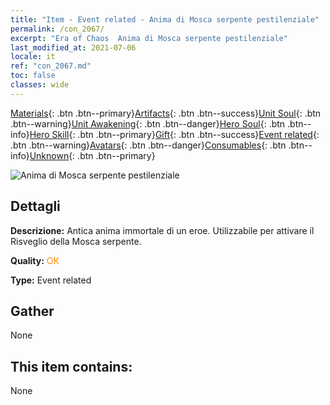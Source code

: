 ```yaml
---
title: "Item - Event related - Anima di Mosca serpente pestilenziale"
permalink: /con_2067/
excerpt: "Era of Chaos  Anima di Mosca serpente pestilenziale"
last_modified_at: 2021-07-06
locale: it
ref: "con_2067.md"
toc: false
classes: wide
---
```

 [Materials](/ItemsIT/){: .btn .btn--primary}[Artifacts](/ItemsIT/Artifacts/){: .btn .btn--success}[Unit Soul](/ItemsIT/UnitSoul/){: .btn .btn--warning}[Unit Awakening](/ItemsIT/UnitAwakening/){: .btn .btn--danger}[Hero Soul](/ItemsIT/HeroSoul/){: .btn .btn--info}[Hero Skill](/ItemsIT/HeroSkill/){: .btn .btn--primary}[Gift](/ItemsIT/Gift/){: .btn .btn--success}[Event related](/ItemsIT/Events/){: .btn .btn--warning}[Avatars](/ItemsIT/Avatars/){: .btn .btn--danger}[Consumables](/ItemsIT/Consumables/){: .btn .btn--info}[Unknown](/ItemsIT/Unknown/){: .btn .btn--primary}

 ![Anima di Mosca serpente pestilenziale](/images/t/juexing_803.png)

## Dettagli
 **Descrizione:** Antica anima immortale di un eroe. Utilizzabile per attivare il Risveglio della Mosca serpente.

 **Quality:** <span style="color: #FF8C00">OK</span>

 **Type:** Event related

## Gather

  None

## This item contains:

  None

